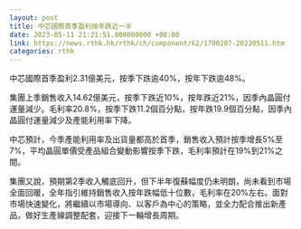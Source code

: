 ```yaml
---
layout: post
title: 中芯國際首季盈利按年跌近一半
date: 2023-05-11 21:21:51.000000000 +08:00
link: https://news.rthk.hk/rthk/ch/component/k2/1700207-20230511.htm
categories: rthk
---
```


中芯國際首季盈利2.31億美元，按季下跌逾40%，按年下跌逾48%。

集團上季銷售收入14.62億美元，按季下跌近10%，按年跌近21%，因季內晶圓付運量減少。毛利率20.8%，按季下跌11.2個百分點，按年跌19.9個百分點，因季內晶圓付運量減少及產能利用率下降。

中芯預計，今季產能利用率及出貨量都高於首季，銷售收入預計按季增長5%至7%，平均晶圓單價受產品組合變動影響按季下跌，毛利率預計在19%到21%之間。

集團又說，預期第2季收入觸底回升，但下半年復蘇幅度仍未明朗，尚未看到市場全面回暖，全年指引維持銷售收入按年跌幅低十位數，毛利率在20%左右。面對市場快速變化，將繼續以市場導向、以客戶為中心的策略，並全力配合推出新產品，做好生產線調整配套，迎接下一輪增長周期。
